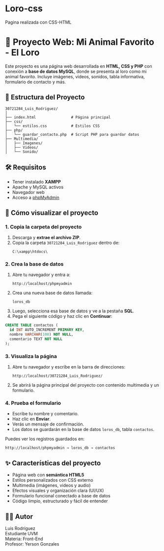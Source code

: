 # Loro-css
Pagina realizada con CSS-HTML

# 🦜 Proyecto Web: Mi Animal Favorito - El Loro

Este proyecto es una página web desarrollada en **HTML, CSS y PHP** con conexión a **base de datos MySQL**, donde se presenta al loro como mi animal favorito. Incluye imágenes, videos, sonidos, tabla informativa, formulario de contacto y más.

## 📁 Estructura del Proyecto

```
30721284_Luis_Rodriguez/
│
├── index.html                # Página principal
├── css/
│   └── estilos.css           # Estilos CSS
├── php/
│   └── guardar_contacto.php  # Script PHP para guardar datos
├── Multimedia/
│   ├── Imagenes/
│   ├── Videos/
│   └── Sonido/
```

## 🛠 Requisitos

- Tener instalado **XAMPP**
- Apache y MySQL activos
- Navegador web
- Acceso a [phpMyAdmin](http://localhost/phpmyadmin)

## 🚀 Cómo visualizar el proyecto

### 1. Copia la carpeta del proyecto

1. Descarga y **extrae el archivo ZIP**.
2. Copia la carpeta `30721284_Luis_Rodriguez` dentro de:
   ```
   C:\xampp\htdocs\
   ```

### 2. Crea la base de datos

1. Abre tu navegador y entra a:
   ```
   http://localhost/phpmyadmin
   ```
2. Crea una nueva base de datos llamada:
   ```
   loros_db
   ```
3. Luego, selecciona esa base de datos y ve a la pestaña **SQL**.
4. Pega el siguiente código y haz clic en **Continuar**:

```sql
CREATE TABLE contactos (
  id INT AUTO_INCREMENT PRIMARY KEY,
  nombre VARCHAR(100) NOT NULL,
  comentario TEXT NOT NULL
);
```

### 3. Visualiza la página

1. Abre tu navegador y escribe en la barra de direcciones:
   ```
   http://localhost/30721284_Luis_Rodriguez/
   ```

2. Se abrirá la página principal del proyecto con contenido multimedia y un formulario.

### 4. Prueba el formulario

- Escribe tu nombre y comentario.
- Haz clic en **Enviar**.
- Verás un mensaje de confirmación.
- Los datos se guardarán en la base de datos `loros_db`, tabla `contactos`.

Puedes ver los registros guardados en:
```
http://localhost/phpmyadmin → loros_db → contactos
```

## ✨ Características del proyecto

- Página web con **semántica HTML5**
- Estilos personalizados con CSS externo
- Multimedia (imágenes, videos y audio)
- Efectos visuales y organización clara (UI/UX)
- Formulario funcional conectado a base de datos
- Código limpio, estructurado y fácil de entender

## 👨‍🎓 Autor

Luis Rodríguez  
Estudiante UVM  
Materia: Front-End  
Profesor: Yerson Gonzales
